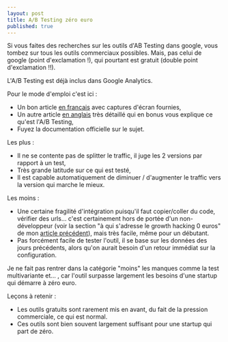 ```yaml
---
layout: post
title: A/B Testing zéro euro
published: true
---
```



Si vous faites des recherches sur les outils d'AB Testing dans google, vous tombez sur tous les outils commerciaux possibles. Mais, pas celui de google (point d'exclamation !), qui pourtant est gratuit (double point d'exclamation !!).

L'A/B Testing est déjà inclus dans Google Analytics.

Pour le mode d'emploi c'est ici :

* Un bon article [en francais] avec captures d'écran fournies,
* Un autre article [en anglais] très détaillé qui en bonus vous explique ce qu'est l'A/B Testing,
* Fuyez la documentation officielle sur le sujet.

Les plus :

* Il ne se contente pas de splitter le traffic, il juge les 2 versions par rapport à un test,
* Très grande latitude sur ce qui est testé,
* Il est capable automatiquement de diminuer / d'augmenter le traffic vers la version qui marche le mieux.

Les moins :

* Une certaine fragilité d'intégration puisqu'il faut copier/coller du code, vérifier des urls… c'est certainement hors de portée d'un non-développeur (voir la section "à qui s'adresse le growth hacking 0 euros" de mon [article précédent]), mais très facile, même pour un débutant.
* Pas forcément facile de tester l'outil, il se base sur les données des jours précédents, alors qu'on aurait besoin d'un retour immédiat sur la configuration.

Je ne fait pas rentrer dans la catégorie "moins" les manques comme la test multivariante et… , car l'outil surpasse largement les besoins d'une startup qui démarre à zéro euro.

Leçons à retenir :

* Les outils gratuits sont rarement mis en avant, du fait de la pression commerciale, ce qui est normal.
* Ces outils sont bien souvent largement suffisant pour une startup qui part de zéro.


[en anglais]:http://blog.crazyegg.com/2015/06/02/ab-testing-google-analytics
[en francais]:http://www.liliandauzat.com/marketing-web/google-analytics-faire-test-ab/
[article précédent]:http://growthhacking.github.io/Growth-Hackons-pour-pas-un-rond/
